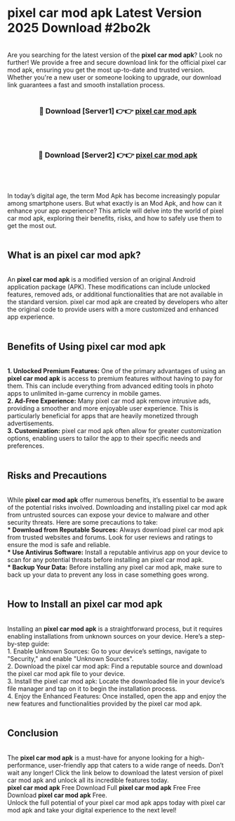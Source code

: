 # pixel car mod apk Latest Version 2025 Download #2bo2k<br>
<br>
Are you searching for the latest version of the <strong>pixel car mod apk</strong>? Look no further! We provide a free and secure download link for the official pixel car mod apk, ensuring you get the most up-to-date and trusted version. Whether you're a new user or someone looking to upgrade, our download link guarantees a fast and smooth installation process.
<br>
<br>
<div align="center">
<h3>🔴 Download [Server1] 👉👉 <a href="https://modyolo.store/pixel_car_mod_apk">pixel car mod apk</a></h3><br>
<br>
<h3>🔴 Download [Server2] 👉👉 <a href="https://modyolo.store/=pixel_car_mod_apk">pixel car mod apk</a></h3><br>
</div>
<br>
<br>
In today’s digital age, the term Mod Apk has become increasingly popular among smartphone users. But what exactly is an Mod Apk, and how can it enhance your app experience? This article will delve into the world of pixel car mod apk, exploring their benefits, risks, and how to safely use them to get the most out.
<br>
<br>
<h2>What is an pixel car mod apk?</h2>
<br>
An <strong>pixel car mod apk</strong> is a modified version of an original Android application package (APK). These modifications can include unlocked features, removed ads, or additional functionalities that are not available in the standard version. pixel car mod apk are created by developers who alter the original code to provide users with a more customized and enhanced app experience.
<br>
<br>
<h2>Benefits of Using pixel car mod apk</h2>
<br>
<strong> 1. Unlocked Premium Features:</strong> One of the primary advantages of using an <strong>pixel car mod apk</strong> is access to premium features without having to pay for them. This can include everything from advanced editing tools in photo apps to unlimited in-game currency in mobile games.
<br>
<strong> 2. Ad-Free Experience:</strong> Many pixel car mod apk remove intrusive ads, providing a smoother and more enjoyable user experience. This is particularly beneficial for apps that are heavily monetized through advertisements.
<br>
<strong> 3. Customization:</strong> pixel car mod apk often allow for greater customization options, enabling users to tailor the app to their specific needs and preferences.
<br>
<br>
<h2>Risks and Precautions</h2>
<br>
While <strong>pixel car mod apk</strong> offer numerous benefits, it’s essential to be aware of the potential risks involved. Downloading and installing pixel car mod apk from untrusted sources can expose your device to malware and other security threats. Here are some precautions to take:
<br>
<strong> * Download from Reputable Sources:</strong> Always download pixel car mod apk from trusted websites and forums. Look for user reviews and ratings to ensure the mod is safe and reliable.
<br>
<strong> * Use Antivirus Software:</strong> Install a reputable antivirus app on your device to scan for any potential threats before installing an pixel car mod apk.
<br>
<strong> * Backup Your Data:</strong> Before installing any pixel car mod apk, make sure to back up your data to prevent any loss in case something goes wrong.
<br>
<br>
<h2>How to Install an pixel car mod apk</h2>
<br>
Installing an <strong>pixel car mod apk</strong> is a straightforward process, but it requires enabling installations from unknown sources on your device. Here’s a step-by-step guide:
<br>
 1. Enable Unknown Sources: Go to your device’s settings, navigate to "Security," and enable "Unknown Sources".
<br>
 2. Download the pixel car mod apk: Find a reputable source and download the pixel car mod apk file to your device.
<br>
 3. Install the pixel car mod apk: Locate the downloaded file in your device’s file manager and tap on it to begin the installation process.
<br>
 4. Enjoy the Enhanced Features: Once installed, open the app and enjoy the new features and functionalities provided by the pixel car mod apk.
<br>
<br>
<h2><strong>Conclusion</strong></h2>
<br>
The <strong>pixel car mod apk</strong> is a must-have for anyone looking for a high-performance, user-friendly app that caters to a wide range of needs. Don’t wait any longer! Click the link below to download the latest version of pixel car mod apk and unlock all its incredible features today.
<br>
<strong>pixel car mod apk</strong> Free Download Full <strong>pixel car mod apk</strong> Free Free Download <strong>pixel car mod apk</strong> Free.
<br>
Unlock the full potential of your pixel car mod apk apps today with pixel car mod apk and take your digital experience to the next level!

